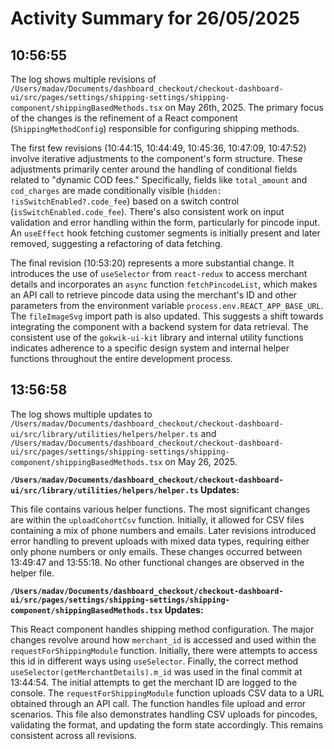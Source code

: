 # Activity Summary for 26/05/2025

## 10:56:55
The log shows multiple revisions of `/Users/madav/Documents/dashboard_checkout/checkout-dashboard-ui/src/pages/settings/shipping-settings/shipping-component/shippingBasedMethods.tsx` on May 26th, 2025.  The primary focus of the changes is the refinement of a React component (`ShippingMethodConfig`) responsible for configuring shipping methods.

The first few revisions (10:44:15, 10:44:49, 10:45:36, 10:47:09, 10:47:52) involve iterative adjustments to the component's form structure. These adjustments primarily center around the handling of conditional fields related to "dynamic COD fees."  Specifically, fields like `total_amount` and `cod_charges` are made conditionally visible (`hidden: !isSwitchEnabled?.code_fee`) based on a switch control (`isSwitchEnabled.code_fee`).  There's also consistent work on input validation and error handling within the form, particularly for pincode input.  An `useEffect` hook fetching customer segments is initially present and later removed, suggesting a refactoring of data fetching.

The final revision (10:53:20) represents a more substantial change.  It introduces the use of `useSelector` from `react-redux` to access merchant details and incorporates an `async` function `fetchPincodeList`, which makes an API call to retrieve pincode data using the merchant's ID and other parameters from the environment variable `process.env.REACT_APP_BASE_URL`.  The `fileImageSvg` import path is also updated. This suggests a shift towards integrating the component with a backend system for data retrieval.  The consistent use of the `gokwik-ui-kit` library and internal utility functions indicates adherence to a specific design system and internal helper functions throughout the entire development process.


## 13:56:58
The log shows multiple updates to `/Users/madav/Documents/dashboard_checkout/checkout-dashboard-ui/src/library/utilities/helpers/helper.ts` and `/Users/madav/Documents/dashboard_checkout/checkout-dashboard-ui/src/pages/settings/shipping-settings/shipping-component/shippingBasedMethods.tsx` on May 26, 2025.

**`/Users/madav/Documents/dashboard_checkout/checkout-dashboard-ui/src/library/utilities/helpers/helper.ts` Updates:**

This file contains various helper functions.  The most significant changes are within the `uploadCohortCsv` function. Initially, it allowed for CSV files containing a mix of phone numbers and emails.  Later revisions introduced error handling to prevent uploads with mixed data types, requiring either only phone numbers or only emails.  These changes occurred between 13:49:47 and 13:55:18.  No other functional changes are observed in the helper file.


**`/Users/madav/Documents/dashboard_checkout/checkout-dashboard-ui/src/pages/settings/shipping-settings/shipping-component/shippingBasedMethods.tsx` Updates:**

This React component handles shipping method configuration.  The major changes revolve around how `merchant_id` is accessed and used within the `requestForShippingModule` function. Initially, there were attempts to access this id in different ways using `useSelector`. Finally, the correct method `useSelector(getMerchantDetails).m_id` was used in the final commit at 13:44:54.  The initial attempts to get the merchant ID are logged to the console.  The `requestForShippingModule` function uploads CSV data to a URL obtained through an API call. The function handles file upload and error scenarios.  This file also demonstrates handling CSV uploads for pincodes, validating the format, and updating the form state accordingly. This remains consistent across all revisions.
